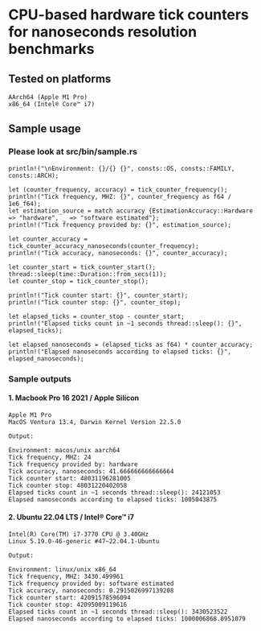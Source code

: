 # CPU-based hardware tick counters for nanoseconds resolution benchmarks

## Tested on platforms

    AArch64 (Apple M1 Pro)
    x86_64 (Intel® Core™ i7)

## Sample usage

### Please look at src/bin/sample.rs

    println!("\nEnvironment: {}/{} {}", consts::OS, consts::FAMILY, consts::ARCH);

    let (counter_frequency, accuracy) = tick_counter_frequency();
    println!("Tick frequency, MHZ: {}", counter_frequency as f64 / 1e6_f64);
    let estimation_source = match accuracy {EstimationAccuracy::Hardware => "hardware", _ => "software estimated"};
    println!("Tick frequency provided by: {}", estimation_source);

    let counter_accuracy = tick_counter_accuracy_nanoseconds(counter_frequency);
    println!("Tick accuracy, nanoseconds: {}", counter_accuracy);

    let counter_start = tick_counter_start();
    thread::sleep(time::Duration::from_secs(1));
    let counter_stop = tick_counter_stop();

    println!("Tick counter start: {}", counter_start);
    println!("Tick counter stop: {}", counter_stop);

    let elapsed_ticks = counter_stop - counter_start;
    println!("Elapsed ticks count in ~1 seconds thread::sleep(): {}", elapsed_ticks);

    let elapsed_nanoseconds = (elapsed_ticks as f64) * counter_accuracy;
    println!("Elapsed nanoseconds according to elapsed ticks: {}", elapsed_nanoseconds);

### Sample outputs

#### 1. Macbook Pro 16 2021 / Apple Silicon

    Apple M1 Pro
    MacOS Ventura 13.4, Darwin Kernel Version 22.5.0

    Output:

    Environment: macos/unix aarch64
    Tick frequency, MHZ: 24
    Tick frequency provided by: hardware
    Tick accuracy, nanoseconds: 41.666666666666664
    Tick counter start: 48031196281005
    Tick counter stop: 48031220402058
    Elapsed ticks count in ~1 seconds thread::sleep(): 24121053
    Elapsed nanoseconds according to elapsed ticks: 1005043875

#### 2. Ubuntu 22.04 LTS / Intel® Core™ i7

    Intel(R) Core(TM) i7-3770 CPU @ 3.40GHz
    Linux 5.19.0-46-generic #47~22.04.1-Ubuntu

    Output:

    Environment: linux/unix x86_64
    Tick frequency, MHZ: 3430.499961
    Tick frequency provided by: software estimated
    Tick accuracy, nanoseconds: 0.2915026997139208
    Tick counter start: 42091578596094
    Tick counter stop: 42095009119616
    Elapsed ticks count in ~1 seconds thread::sleep(): 3430523522
    Elapsed nanoseconds according to elapsed ticks: 1000006868.0951079
